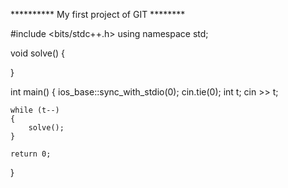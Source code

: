 ********** My first project of GIT ********

#include <bits/stdc++.h>
using namespace std;

void solve() {

}

int main()
{
    ios_base::sync_with_stdio(0);
    cin.tie(0);
    int t;
    cin >> t;

    while (t--)
    {
        solve();
    }
    
    return 0;
}